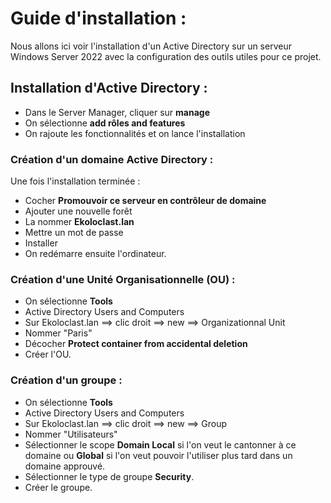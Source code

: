 # Guide d'installation :

Nous allons ici voir l'installation d'un Active Directory sur un serveur Windows Server 2022 avec la configuration des outils utiles pour ce projet.


## Installation d'Active Directory : 

- Dans le Server Manager, cliquer sur **manage**
- On sélectionne **add rôles and features**
- On rajoute les fonctionnalités et on lance l'installation

 
### Création d'un domaine Active Directory : 

Une fois l'installation terminée :   
- Cocher **Promouvoir ce serveur en contrôleur de domaine**
- Ajouter une nouvelle forêt
- La nommer **Ekoloclast.lan**
- Mettre un mot de passe
- Installer
- On redémarre ensuite l'ordinateur.

### Création d'une Unité Organisationnelle (OU) : 

-   On sélectionne **Tools**
-   Active Directory Users and Computers
-   Sur Ekoloclast.lan ==> clic droit ==> new ==> Organizationnal Unit
-   Nommer "Paris" 
-   Décocher **Protect container from accidental deletion**
-   Créer l'OU.


### Création d'un groupe : 


-   On sélectionne **Tools**
-   Active Directory Users and Computers
-   Sur Ekoloclast.lan ==> clic droit ==> new ==> Group
-   Nommer "Utilisateurs"
-   Sélectionner le scope **Domain Local** si l'on veut le cantonner à ce domaine ou **Global** si l'on veut pouvoir l'utiliser plus tard dans un domaine approuvé.
-   Sélectionner le type de groupe **Security**.
-   Créer le groupe.



